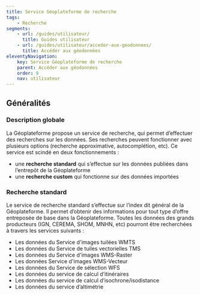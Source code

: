 ```yaml
---
title: Service Géoplateforme de recherche
tags:
    - Recherche
segments:
    - url: /guides/utilisateur/
      title: Guides utilisateur
    - url: /guides/utilisateur/acceder-aux-geodonnees/
      title: Accéder aux géodonnées
eleventyNavigation:
    key: Service Géoplateforme de recherche
    parent: Accéder aux géodonnées
    order: 9
    nav: utilisateur
---
```


## Généralités

### Description globale

La Géoplateforme propose un service de recherche, qui permet d’effectuer des recherches sur les données. Ses recherches peuvent fonctionner avec plusieurs options (recherche approximative, autocomplétion, etc). Ce service est scindé en deux fonctionnements :

- une **recherche standard** qui s’effectue sur les données publiées dans l’entrepôt de la Géoplateforme
- une **recherche custom** qui fonctionne sur des données importées

### Recherche standard

Le service de recherche standard s’effectue sur l’index dit général de la Géoplateforme. Il permet d’obtenir des informations pour tout type d’offre entreposée de base dans la Géoplateforme. Toutes les données des grands producteurs (IGN, CEREMA, SHOM, MNHN, etc) pourront être recherchées à travers les services suivants :

- Les données du Service d'images tuilées WMTS
- Les données du Service de tuiles vectorielles TMS
- Les données du Service d'images WMS-Raster
- Les données Service d'images WMS-Vecteur
- Les données du Service de sélection WFS
- Les données du service de calcul d’itinéraires
- Les données du service de calcul d’isochrone/isodistance
- Les données du service d’altimétrie

<div>
<script async src="//jsfiddle.net/ignfgeoportail/ck2pftgw/embed/"></script>
</div>
